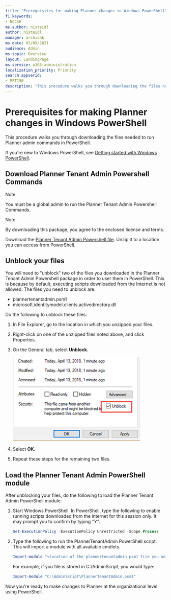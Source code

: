 ```yaml
---
title: "Prerequisites for making Planner changes in Windows PowerShell"
f1.keywords:
- NOCSH
ms.author: nisteidl
author: nisteidl
manager: arshishk
ms.date: 01/05/2021
audience: Admin
ms.topic: Overview
layout: LandingPage
ms.service: o365-administration
localization_priority: Priority
search.appverid:
- MET150
description: "This procedure walks you through downloading the files needed to run Planner admin commands in PowerShell"
---
```


# Prerequisites for making Planner changes in Windows PowerShell

This procedure walks you through downloading the files needed to run Planner admin commands in PowerShell.

If you're new to Windows PowerShell, see [Getting started with Windows PowerShell](/powershell/scripting/learn/ps101/01-getting-started).

## Download Planner Tenant Admin Powershell Commands

> [!NOTE]
> You must be a global admin to run the Planner Tenant Admin Powershell Commands.

> [!NOTE]
> By downloading this package, you agree to the enclosed license and terms.

Download the [Planner Tenant Admin Powershell file](https://download.microsoft.com/download/d/f/c/dfc96522-4247-4254-a544-b13f191b56be/PlannerTenantAdmin.zip). Unzip it to a location you can access from PowerShell.
## Unblock your files

You will need to "unblock" two of the files you downloaded in the Planner Tenant Admin Powershell package in order to user them in PowerShell. This is because by default, executing scripts downloaded from the Internet is not allowed. The files you need to unblock are:

- plannertenantadmin.psm1
- microsoft.identitymodel.clients.activedirectory.dll

Do the following to unblock these files:

1. In File Explorer, go to the location in which you unzipped your files.
2. Right-click on one of the unzipped files noted above, and click Properties.
3. On the General tab, select **Unblock**.

    ![unblock-files.](media/unblock-files.png) 

4. Select **OK**.

5. Repeat these steps for the remaining two files.

## Load the Planner Tenant Admin PowerShell module

After unblocking your files, do the following to load the Planner Tenant Admin PowerShell module:

1. Start Windows PowerShell. In PowerShell, type the following to enable running scripts downloaded from the internet for this session only. It may prompt you to confirm by typing "Y".

   ```PowerShell
   Set-ExecutionPolicy -ExecutionPolicy Unrestricted -Scope Process
   ```

2. Type the following to run the PlannerTenantAdmin PowerShell script. This will import a module with all available cmdlets.

   ```PowerShell
   Import-module "<location of the plannertenantadmin.psm1 file you unzipped>"
   ```

   For example, if you file is stored in C:\AdminScript, you would type:

   ```PowerShell
   Import-module "C:\AdminScript\PlannerTenantAdmin.psm1"
   ```
   
Now you're ready to make changes to Planner at the organizational level using PowerShell.

